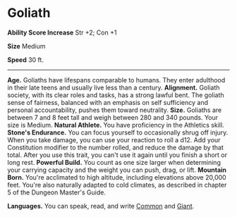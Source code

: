Goliath
=======

**Ability Score Increase** Str +2; Con +1

**Size** Medium

**Speed** 30 ft.

* * *

**Age.** Goliaths have lifespans comparable to humans. They enter adulthood in their late teens and usually live less than a century.  **Alignment.** Goliath society, with its clear roles and tasks, has a strong lawful bent. The goliath sense of fairness, balanced with an emphasis on self sufficiency and personal accountability, pushes them toward neutrality.  **Size.** Goliaths are between 7 and 8 feet tall and weigh between 280 and 340 pounds. Your size is Medium.  **Natural Athlete.** You have proficiency in the Athletics skill.  **Stone's Endurance.** You can focus yourself to occasionally shrug off injury. When you take damage, you can use your reaction to roll a d12. Add your Constitution modifier to the number rolled, and reduce the damage by that total. After you use this trait, you can't use it again until you finish a short or long rest.  **Powerful Build.** You count as one size larger when determining your carrying capacity and the weight you can push, drag, or lift.  **Mountain Born.** You're acclimated to high altitude, including elevations above 20,000 feet. You're also naturally adapted to cold climates, as described in chapter 5 of the Dungeon Master's Guide.  

**Languages.** You can speak, read, and write [Common](/w/Ecaros-xohoo/a/common-article) and [Giant](/w/Ecaros-xohoo/a/giant-article).

